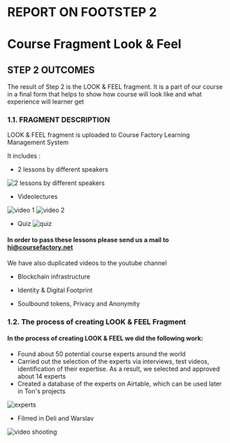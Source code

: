 # REPORT ON FOOTSTEP 2 
# Course Fragment Look & Feel

## STEP 2 OUTCOMES 
The result of Step 2  is the LOOK & FEEL fragment. It is a part of our course in a final form that helps to show how course will look like and what experience will learner get

### 1.1. FRAGMENT DESCRIPTION 
 
LOOK & FEEL fragment is  uploaded to Course Factory Learning Management System

It includes :

*  2 lessons by different speakers

![ 2 lessons by different speakers](https://i.imgur.com/NjZSaVM.png)

* Videolectures

![ video 1](https://i.imgur.com/Q17vXIW.png)
![ video 2](https://i.imgur.com/wlMEHlW.png)

* Quiz
![quiz](https://i.imgur.com/6VbcTRX.png)




#### In order to pass these lessons please send us  a mail to  hi@coursefactory.net

We have also duplicated videos to the youtube channel


* Blockchain infrastructure


* Identity & Digital Footprint


* Soulbound tokens, Privacy and Anonymity




### 1.2. The process  of creating LOOK & FEEL Fragment   


#### In the process of creating LOOK & FEEL we did the following work:


* Found about 50 potential course experts around the world
* Carried out the selection of the experts via interviews, test videos, identification of their expertise. As a result, we selected  and approved about 14 experts
* Created a database of the experts on Airtable, which can be used later in Ton's projects


![ experts](https://i.imgur.com/areS91s.png)


* Filmed in Deli and Warslav  

![ video shooting](https://i.imgur.com/6UGIw88.png)

